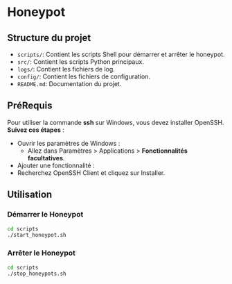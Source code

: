 # Honeypot


## Structure du projet
- `scripts/`: Contient les scripts Shell pour démarrer et arrêter le honeypot.
- `src/`: Contient les scripts Python principaux.
- `logs/`: Contient les fichiers de log.
- `config/`: Contient les fichiers de configuration.
- `README.md`: Documentation du projet.

## PréRequis 
Pour utiliser la commande **ssh** sur Windows, vous devez installer OpenSSH. **Suivez ces étapes** :
 - Ouvrir les paramètres de Windows :
   - Allez dans Paramètres > Applications > **Fonctionnalités facultatives**.
  - Ajouter une fonctionnalité :
  - Recherchez OpenSSH Client et cliquez sur Installer.
## Utilisation
### Démarrer le Honeypot

```sh
cd scripts
./start_honeypot.sh
```

### Arrêter le Honeypot 

```sh 
cd scripts
./stop_honeypots.sh
```

